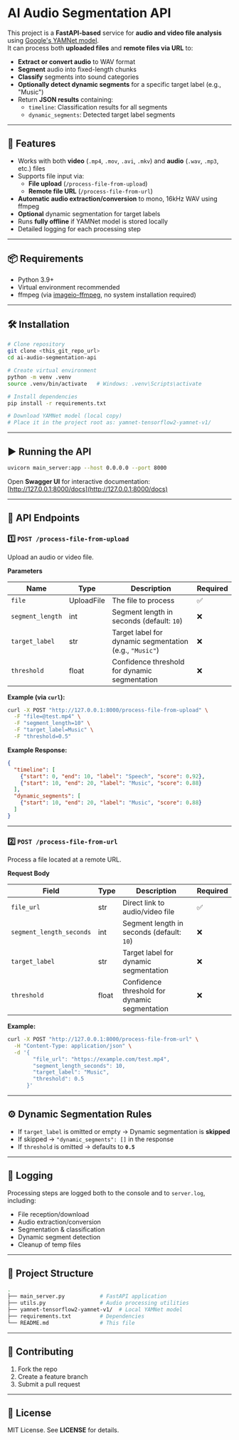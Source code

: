 # AI Audio Segmentation API

This project is a **FastAPI-based** service for **audio and video file analysis** using [Google's YAMNet model](https://tfhub.dev/google/yamnet/1).  
It can process both **uploaded files** and **remote files via URL** to:

- **Extract or convert audio** to WAV format
- **Segment** audio into fixed-length chunks
- **Classify** segments into sound categories
- **Optionally detect dynamic segments** for a specific target label (e.g., "Music")
- Return **JSON results** containing:
  - `timeline`: Classification results for all segments
  - `dynamic_segments`: Detected target label segments

---

## 🚀 Features

- Works with both **video** (`.mp4`, `.mov`, `.avi`, `.mkv`) and **audio** (`.wav`, `.mp3`, etc.) files
- Supports file input via:
  - **File upload** (`/process-file-from-upload`)
  - **Remote file URL** (`/process-file-from-url`)
- **Automatic audio extraction/conversion** to mono, 16kHz WAV using ffmpeg
- **Optional** dynamic segmentation for target labels
- Runs **fully offline** if YAMNet model is stored locally
- Detailed logging for each processing step

---

## 📦 Requirements

- Python 3.9+
- Virtual environment recommended
- ffmpeg (via [imageio-ffmpeg](https://github.com/imageio/imageio-ffmpeg), no system installation required)

---

## 🛠 Installation

```bash
# Clone repository
git clone <this_git_repo_url>
cd ai-audio-segmentation-api

# Create virtual environment
python -m venv .venv
source .venv/bin/activate   # Windows: .venv\Scripts\activate

# Install dependencies
pip install -r requirements.txt

# Download YAMNet model (local copy)
# Place it in the project root as: yamnet-tensorflow2-yamnet-v1/
```
---

## ▶️ Running the API

```bash
uvicorn main_server:app --host 0.0.0.0 --port 8000
```

Open **Swagger UI** for interactive documentation:
[http://127.0.0.1:8000/docs](http://127.0.0.1:8000/docs)

---

## 📡 API Endpoints

### 1️⃣ `POST /process-file-from-upload`

Upload an audio or video file.

**Parameters**

| Name             | Type       | Description                                             | Required |
| ---------------- | ---------- | ------------------------------------------------------- | -------- |
| `file`           | UploadFile | The file to process                                     | ✅        |
| `segment_length` | int        | Segment length in seconds (default: `10`)               | ❌        |
| `target_label`   | str        | Target label for dynamic segmentation (e.g., `"Music"`) | ❌        |
| `threshold`      | float      | Confidence threshold for dynamic segmentation           | ❌        |

**Example (via `curl`):**

```bash
curl -X POST "http://127.0.0.1:8000/process-file-from-upload" \
  -F "file=@test.mp4" \
  -F "segment_length=10" \
  -F "target_label=Music" \
  -F "threshold=0.5"
```

**Example Response:**

```json
{
  "timeline": [
    {"start": 0, "end": 10, "label": "Speech", "score": 0.92},
    {"start": 10, "end": 20, "label": "Music", "score": 0.88}
  ],
  "dynamic_segments": [
    {"start": 10, "end": 20, "label": "Music", "score": 0.88}
  ]
}
```

---

### 2️⃣ `POST /process-file-from-url`

Process a file located at a remote URL.

**Request Body**

| Field                    | Type  | Description                                   | Required |
| ------------------------ | ----- | --------------------------------------------- | -------- |
| `file_url`               | str   | Direct link to audio/video file               | ✅        |
| `segment_length_seconds` | int   | Segment length in seconds (default: `10`)     | ❌        |
| `target_label`           | str   | Target label for dynamic segmentation         | ❌        |
| `threshold`              | float | Confidence threshold for dynamic segmentation | ❌        |

**Example:**

```bash
curl -X POST "http://127.0.0.1:8000/process-file-from-url" \
  -H "Content-Type: application/json" \
  -d '{
        "file_url": "https://example.com/test.mp4",
        "segment_length_seconds": 10,
        "target_label": "Music",
        "threshold": 0.5
      }'
```

---

## ⚙️ Dynamic Segmentation Rules

* If `target_label` is omitted or empty → Dynamic segmentation is **skipped**
* If skipped → `"dynamic_segments": []` in the response
* If `threshold` is omitted → defaults to **`0.5`**

---

## 📝 Logging

Processing steps are logged both to the console and to `server.log`, including:

* File reception/download
* Audio extraction/conversion
* Segmentation & classification
* Dynamic segment detection
* Cleanup of temp files

---

## 📂 Project Structure

```bash
.
├── main_server.py           # FastAPI application
├── utils.py                 # Audio processing utilities
├── yamnet-tensorflow2-yamnet-v1/  # Local YAMNet model
├── requirements.txt         # Dependencies
└── README.md                # This file
```

---

## 🤝 Contributing

1. Fork the repo
2. Create a feature branch
3. Submit a pull request

---

## 📜 License

MIT License. See **LICENSE** for details.


